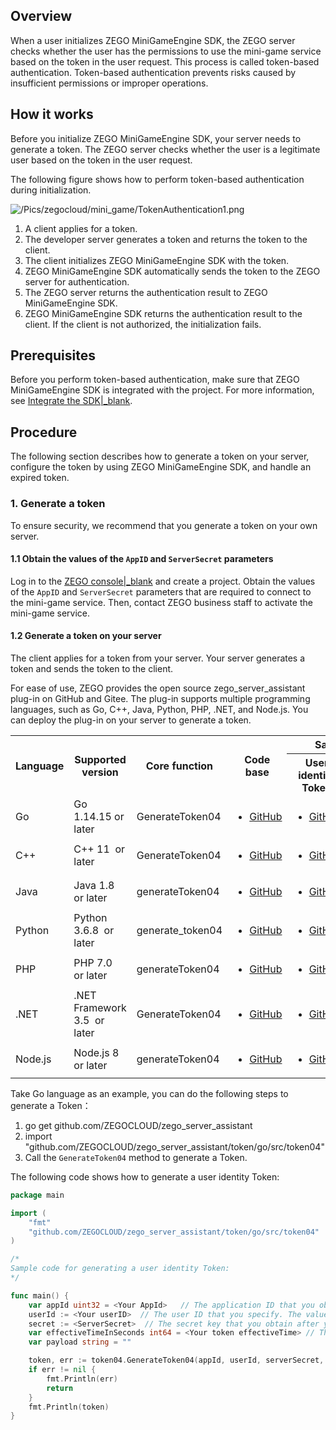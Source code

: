 
## Overview

When a user initializes ZEGO MiniGameEngine SDK, the ZEGO server checks whether the user has the permissions to use the mini-game service based on the token in the user request. This process is called token-based authentication. Token-based authentication prevents risks caused by insufficient permissions or improper operations.

## How it works

Before you initialize ZEGO MiniGameEngine SDK, your server needs to generate a token. The ZEGO server checks whether the user is a legitimate user based on the token in the user request.

The following figure shows how to perform token-based authentication during initialization.

![/Pics/zegocloud/mini_game/TokenAuthentication1.png](//doc.oa.zego.im/Pics/zegocloud/mini_game/TokenAuthentication1.png)

1. A client applies for a token.
2. The developer server generates a token and returns the token to the client.
3. The client initializes ZEGO MiniGameEngine SDK with the token.
4. ZEGO MiniGameEngine SDK automatically sends the token to the ZEGO server for authentication.
5. The ZEGO server returns the authentication result to ZEGO MiniGameEngine SDK.
6. ZEGO MiniGameEngine SDK returns the authentication result to the client. If the client is not authorized, the initialization fails.

## Prerequisites

Before you perform token-based authentication, make sure that ZEGO MiniGameEngine SDK is integrated with the project. For more information, see [Integrate the SDK\|_blank](!ZegoMiniGameEngine-Integrate_SDK).

## Procedure

The following section describes how to generate a token on your server, configure the token by using ZEGO MiniGameEngine SDK, and handle an expired token.

### 1. Generate a token

<div class="mk-warning">

To ensure security, we recommend that you generate a token on your own server.

</div>

#### 1.1 Obtain the values of the `AppID` and `ServerSecret` parameters

Log in to the [ZEGO console\|_blank](https://console.zegocloud.com) and create a project. Obtain the values of the `AppID` and `ServerSecret` parameters that are required to connect to the mini-game service. Then, contact ZEGO business staff to activate the mini-game service.

#### 1.2 Generate a token on your server

<div class="mk-hint">

The client applies for a token from your server. Your server generates a token and sends the token to the client.

</div>

For ease of use, ZEGO provides the open source zego_server_assistant plug-in on GitHub and Gitee. The plug-in supports multiple programming languages, such as Go, C++, Java, Python, PHP, .NET, and Node.js. You can deploy the plug-in on your server to generate a token.

<table>
  <colgroup>
    <col width="10%">
    <col width="20%">
    <col width="20%">
    <col width="20%">
    <col width="15%">
    <col width="15%">
  </colgroup>
  <tbody><tr>
    <th rowspan="2">Language</th>
    <th rowspan="2">Supported version</th>
    <th rowspan="2">Core function</th>
    <th rowspan="2">Code base</th>
    <th colspan="2">Sample code</th>
  </tr>
  <tr>
    <th>User identity Token</th>
    <th>User privilege Token</th>
  </tr>
  <tr>
    <td>Go</td>
    <td>Go 1.14.15 or later</td>
    <td>GenerateToken04</td>
    <td><ul><li><a target="_blank" href="https://github.com/ZEGOCLOUD/zego_server_assistant/blob/master/token/go/src/token04">GitHub</a></li></ul></td>
    <td><ul><li><a target="_blank" href="https://github.com/ZEGOCLOUD/zego_server_assistant/blob/master/token/go/sample/sample.go">GitHub</a></li></ul></td>
    <td><ul><li><a target="_blank" href="https://github.com/ZEGOCLOUD/zego_server_assistant/blob/master/token/go/sample/sample-for-rtcroom.go">GitHub</a></li></ul></td>
  </tr>
  <tr>
    <td>C++</td>
    <td>C++ 11&nbsp; or later</td>
    <td>GenerateToken04</td>
    <td><ul><li><a target="_blank" href="https://github.com/ZEGOCLOUD/zego_server_assistant/blob/master/token/c%2B%2B">GitHub</a></li></ul></td>
    <td colspan="2"><ul><li><a target="_blank" href="https://github.com/ZEGOCLOUD/zego_server_assistant/blob/master/token/c%2B%2B/sample/demo/main.cc">GitHub</a></li></ul></td>
  </tr>
  <tr>
    <td>Java</td>
    <td>Java 1.8&nbsp; or later</td>
    <td>generateToken04</td>
    <td><ul><li><a target="_blank" href="https://github.com/ZEGOCLOUD/zego_server_assistant/blob/master/token/java/token04">GitHub</a></li></ul></td>
    <td><ul><li><a target="_blank" href="https://github.com/ZEGOCLOUD/zego_server_assistant/blob/master/token/java/token04/src/im/zego/serverassistant/sample/Token04SampleBase.java">GitHub</a></li></ul></td>
    <td><ul><li><a target="_blank" href="https://github.com/ZEGOCLOUD/zego_server_assistant/blob/master/token/java/token04/src/im/zego/serverassistant/sample/Token04SampleForRtcRoom.java">GitHub</a></li></ul></td>
  </tr>
  <tr>
    <td>Python</td>
    <td>Python 3.6.8&nbsp; or later</td>
    <td>generate_token04</td>
    <td><ul><li><a target="_blank" href="https://github.com/ZEGOCLOUD/zego_server_assistant/blob/master/token/python/token04">GitHub</a></li></ul></td>
    <td><ul><li><a target="_blank" href="https://github.com/ZEGOCLOUD/zego_server_assistant/blob/master/token/python/token04/test/base_sample.py">GitHub</a></li></ul></td>
    <td><ul><li><a target="_blank" href="https://github.com/ZEGOCLOUD/zego_server_assistant/blob/master/token/python/token04/test/rtcroom_sample.py">GitHub</a></li></ul></td>
  </tr>
  <tr>
    <td>PHP</td>
    <td>PHP 7.0&nbsp; or later</td>
    <td>generateToken04</td>
    <td><ul><li><a target="_blank" href="https://github.com/ZEGOCLOUD/zego_server_assistant/blob/master/token/php/token04">GitHub</a></li></ul></td>
    <td><ul><li><a target="_blank" href="https://github.com/ZEGOCLOUD/zego_server_assistant/blob/master/token/php/token04/test/test.php">GitHub</a></li></ul></td>
    <td><ul><li><a target="_blank" href="https://github.com/ZEGOCLOUD/zego_server_assistant/blob/master/token/php/token04/test/testForRtcRoom.php">GitHub</a></li></ul></td>
  </tr>
  <tr>
    <td>.NET</td>
    <td>.NET Framework 3.5&nbsp; or later</td>
    <td>GenerateToken04</td>
    <td><ul><li><a target="_blank" href="https://github.com/ZEGOCLOUD/zego_server_assistant/blob/master/token/.net">GitHub</a></li></ul></td>
    <td colspan="2"><ul><li><a target="_blank" href="https://github.com/ZEGOCLOUD/zego_server_assistant/blob/master/token/.net/demo/WindowsFormsApp1/Form1.cs">GitHub</a></li></ul></td>
  </tr>
  <tr>
    <td>Node.js</td>
    <td>Node.js 8&nbsp; or later</td>
    <td>generateToken04</td>
    <td><ul><li><a target="_blank" href="https://github.com/ZEGOCLOUD/zego_server_assistant/blob/master/token/nodejs">GitHub</a></li></ul></td>
    <td><ul><li><a target="_blank" href="https://github.com/ZEGOCLOUD/zego_server_assistant/blob/master/token/nodejs/sample/sample-base.js">GitHub</a></li></ul></td>
    <td><ul><li><a target="_blank" href="https://github.com/ZEGOCLOUD/zego_server_assistant/blob/master/token/nodejs/sample/sample-rtc-room.js">GitHub</a></li></ul></td>
  </tr>
</tbody></table>


Take Go language as an example, you can do the following steps to generate a Token：

1. go get github.com/ZEGOCLOUD/zego_server_assistant
2. import "github.com/ZEGOCLOUD/zego_server_assistant/token/go/src/token04"
3. Call the `GenerateToken04` method to generate a Token.

The following code shows how to generate a user identity Token:


```go
package main

import (
    "fmt"
    "github.com/ZEGOCLOUD/zego_server_assistant/token/go/src/token04"
)

/*
Sample code for generating a user identity Token: 
*/

func main() {
    var appId uint32 = <Your AppId>   // The application ID that you obtain after you create a project in the ZEGO console. The value is of the UINT32 type.
    userId := <Your userID>  // The user ID that you specify. The value is of the STRING type.
    secret := <ServerSecret>  // The secret key that you obtain after you create a project in the ZEGO console. The value is a string of 32 bytes.
    var effectiveTimeInSeconds int64 = <Your token effectiveTime> // The validity period of the token. The value is of the INT64 type. Unit: seconds.
    var payload string = ""

    token, err := token04.GenerateToken04(appId, userId, serverSecret, effectiveTimeInSeconds, payload)
    if err != nil {
        fmt.Println(err)
        return
    }
    fmt.Println(token)
}
```






